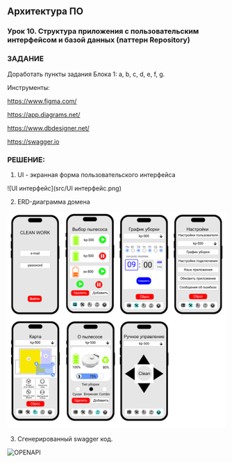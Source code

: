 ## Архитектура ПО

### Урок 10. Структура приложения с пользовательским интерфейсом и базой данных (паттерн Repository)

### ЗАДАНИЕ

Доработать пункты задания Блока 1: a, b, c, d, e, f, g.

Инструменты:

https://www.figma.com/

https://app.diagrams.net/

https://www.dbdesigner.net/

https://swagger.io

### РЕШЕНИЕ:

1) UI - экранная форма пользовательского интерфейса

![UI интерфейс](src/UI интерфейс.png)

2) ERD-диаграмма домена 

![ERD](src/02.png)

3) Сгенерированный swagger код.

![OPENAPI](src/openapi.yaml)
